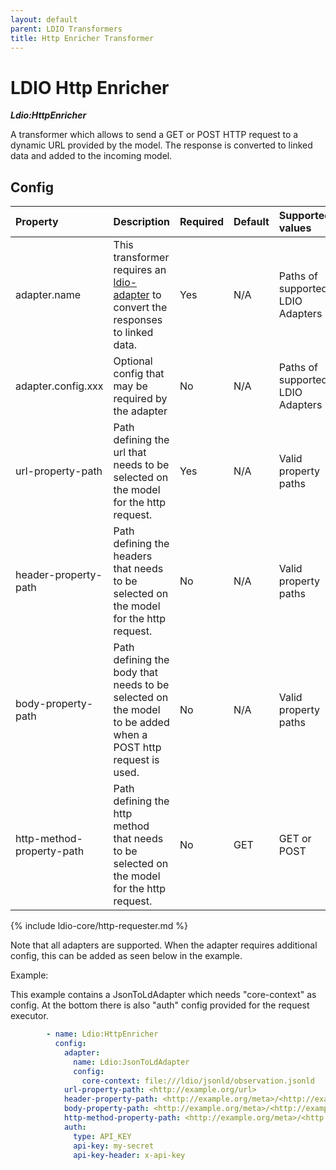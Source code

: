 ```yaml
---
layout: default
parent: LDIO Transformers
title: Http Enricher Transformer
---
```


# LDIO Http Enricher

***Ldio:HttpEnricher***

A transformer which allows to send a GET or POST HTTP request to a dynamic URL provided by the model. 
The response is converted to linked data and added to the incoming model.

## Config

| Property                  | Description                                                                                                 | Required | Default | Supported values                 | Example                                             |
|:--------------------------|:------------------------------------------------------------------------------------------------------------|:---------|:--------|:---------------------------------|:----------------------------------------------------|
| adapter.name              | This transformer requires an [ldio-adapter](../ldio-adapters) to convert the responses to linked data.      | Yes      | N/A     | Paths of supported LDIO Adapters | Ldio:RdfAdapter                                     |
| adapter.config.xxx        | Optional config that may be required by the adapter                                                         | No       | N/A     | Paths of supported LDIO Adapters | Ldio:RdfAdapter                                     |
| url-property-path         | Path defining the url that needs to be selected on the model for the http request.                          | Yes      | N/A     | Valid property paths             | <http://example.org/url>                            |
| header-property-path      | Path defining the headers that needs to be selected on the model for the http request.                      | No       | N/A     | Valid property paths             | <http://example.org/header>                         |
| body-property-path        | Path defining the body that needs to be selected on the model to be added when a POST http request is used. | No       | N/A     | Valid property paths             | <http://example.org/meta>/<http://example.org/body> |
| http-method-property-path | Path defining the http method that needs to be selected on the model for the http request.                  | No       | GET     | GET or POST                      | GET                                                 |

{% include ldio-core/http-requester.md %}

Note that all adapters are supported. When the adapter requires additional config, this can be added as seen below in the example.

Example:

This example contains a JsonToLdAdapter which needs "core-context" as config.
At the bottom there is also "auth" config provided for the request executor.

```yaml
        - name: Ldio:HttpEnricher
          config:
            adapter:
              name: Ldio:JsonToLdAdapter
              config:
                core-context: file:///ldio/jsonld/observation.jsonld
            url-property-path: <http://example.org/url>
            header-property-path: <http://example.org/meta>/<http://example.org/headers>
            body-property-path: <http://example.org/meta>/<http://example.org/body>
            http-method-property-path: <http://example.org/meta>/<http://example.org/method>
            auth:
              type: API_KEY
              api-key: my-secret
              api-key-header: x-api-key
```